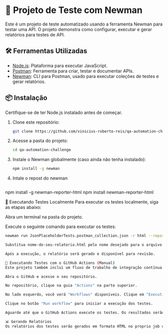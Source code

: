 # 🚀 Projeto de Teste com Newman

Este é um projeto de teste automatizado usando a ferramenta Newman para testar uma API. O projeto demonstra como configurar, executar e gerar relatórios para testes de API.

## 🛠️ Ferramentas Utilizadas

- [Node.js](https://nodejs.org/): Plataforma para executar JavaScript.
- [Postman](https://www.postman.com/): Ferramenta para criar, testar e documentar APIs.
- [Newman](https://learning.postman.com/docs/running-collections/using-newman-cli/integration-with-jenkins/): CLI para Postman, usado para executar coleções de testes e gerar relatórios.

## 📦 Instalação

Certifique-se de ter Node.js instalado antes de começar.

1. Clone este repositório:

   ```bash
   git clone https://github.com/vinicius-roberto-reis/qa-automation-challenge.git

2. Acesse a pasta do projeto:
   ```bash
   cd qa-automation-challenge

5. Instale o Newman globalmente (caso ainda não tenha instalado):
   ```bash
   npm install -g newman

6. Intale o repost do newman
   ```bash
  npm install -g newman-reporter-html
  npm install newman-reporter-html

🚀 Executando Testes Localmente
Para executar os testes localmente, siga as etapas abaixo:

Abra um terminal na pasta do projeto.

Execute o seguinte comando para executar os testes:

 ```bash
newman run JsonPlaceholderTests.postman_collection.json -r html --reporter-html-export nome-do-seu-relatorio.html

Substitua nome-do-seu-relatorio.html pelo nome desejado para o arquivo de relatório.

Após a execução, o relatório será gerado e disponível para revisão.

🚀 Executando Testes com o GitHub Actions (Manual)
Este projeto também inclui um fluxo de trabalho de integração contínua (CI) usando GitHub Actions. No entanto, este fluxo de trabalho é manual, o que significa que você deve acioná-lo explicitamente quando desejar executar os testes. Siga os passos abaixo:

Abra o GitHub e acesse o seu repositório.

No repositório, clique na guia "Actions" na parte superior.

No lado esquerdo, você verá "Workflows" disponíveis. Clique em "Execution Automation Workflow" para abrir o fluxo de trabalho.

Clique no botão "Run workflow" para iniciar a execução dos testes.

Aguarde até que o GitHub Actions execute os testes. Os resultados serão disponibilizados no final da execução.

📊 Gerando Relatórios
Os relatórios dos testes serão gerados em formato HTML no proprio job que foi executado. Você pode abrir o arquivo HTML em qualquer navegador para visualizar os resultados dos testes.
   
